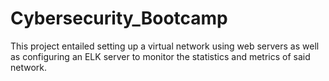 # Cybersecurity_Bootcamp
This project entailed setting up a virtual network using web servers as well as configuring an ELK server to monitor the statistics and metrics of said network. 
